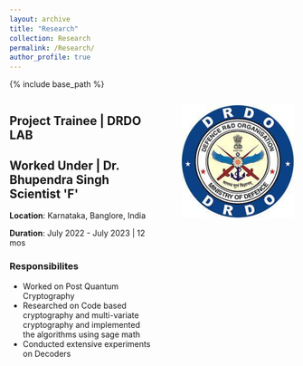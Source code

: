 ```yaml
---
layout: archive
title: "Research"
collection: Research
permalink: /Research/
author_profile: true
---
```


{% include base_path %}

<div style="display: flex;">
  <div style="flex: 1;">
    <h2>Project Trainee | DRDO LAB</h2>
    <h2>Worked Under | Dr. Bhupendra Singh Scientist 'F'</h2>
    <p><b>Location</b>: Karnataka, Banglore, India</p>
    <p><b>Duration</b>: July 2022 - July 2023 | 12 mos</p>
    <h3>Responsibilites</h3>
    <ul>
        <li>Worked on Post Quantum Cryptography</li>
        <li>Researched on Code based cryptography and multi-variate cryptography and implemented the algorithms using sage math
        </li>
        <li>Conducted extensive experiments on Decoders</li>
    </ul>
  </div>
  <div style="flex: 1;">
    <p align="right">
      <img src="../images/Drdo.jpg" alt="Door-key Problem" width="200" />
    </p>
  </div>
</div>



